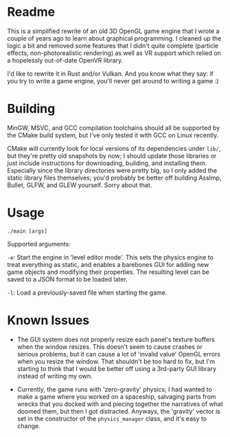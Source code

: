 # Readme

This is a simplified rewrite of an old 3D OpenGL game engine that I wrote a couple of years ago to learn about graphical programming. I cleaned up the logic a bit and removed some features that I didn't quite complete (particle effects, non-photorealistic rendering) as well as VR support which relied on a hopelessly out-of-date OpenVR library.

I'd like to rewrite it in Rust and/or Vulkan. And you know what they say: if you try to write a game engine, you'll never get around to writing a game :)

# Building

MinGW, MSVC, and GCC compilation toolchains should all be supported by the CMake build system, but I've only tested it with GCC on Linux recently.

CMake will currently look for local versions of its dependencies under `lib/`, but they're pretty old snapshots by now; I should update those libraries or just include instructions for downloading, building, and installing them. Especially since the library directories were pretty big, so I only added the static library files themselves; you'd probably be better off building AssImp, Bullet, GLFW, and GLEW yourself. Sorry about that.

# Usage

`./main [args]`

Supported arguments:

`-e`: Start the engine in 'level editor mode'. This sets the physics engine to treat everything as static, and enables a barebones GUI for adding new game objects and modifying their properties. The resulting level can be saved to a JSON format to be loaded later.

`-l`: Load a previously-saved file when starting the game.

# Known Issues

* The GUI system does not properly resize each panel's texture buffers when the window resizes. This doesn't seem to cause crashes or serious problems, but it can cause a lot of 'invalid value' OpenGL errors when you resize the window. That shouldn't be too hard to fix, but I'm starting to think that I would be better off using a 3rd-party GUI library instead of writing my own.

* Currently, the game runs with 'zero-gravity' physics; I had wanted to make a game where you worked on a spaceship, salvaging parts from wrecks that you docked with and piecing together the narratives of what doomed them, but then I got distracted. Anyways, the 'gravity' vector is set in the constructor of the `physics_manager` class, and it's easy to change.
